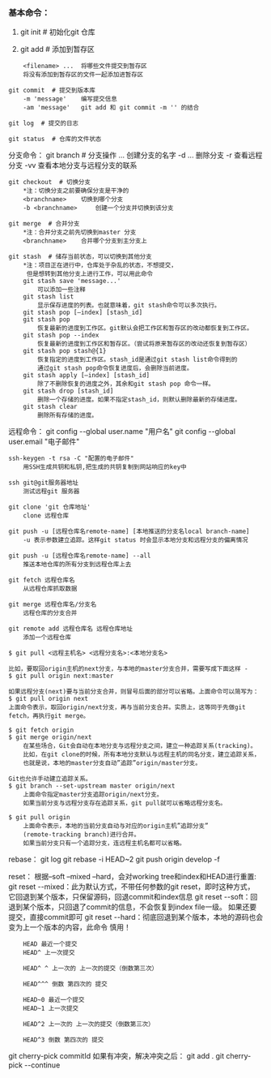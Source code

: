 ### 基本命令：

1. git init  # 初始化git 仓库

2. git add  # 添加到暂存区
```
    <filename> ... 	将哪些文件提交到暂存区
    将没有添加到暂存区的文件一起添加进暂存区
```
	git commit  # 提交到版本库
		-m 'message'	编写提交信息
		-am 'message'	git add 和 git commit -m '' 的结合

	git log  # 提交的日志

	git status  # 仓库的文件状态


分支命令：
	git branch  # 分支操作
		<branchname> ...	创建分支的名字
		-d <branchname> ...	删除分支
		-r 	查看远程分支
		-vv	查看本地分支与远程分支的联系

	git checkout  # 切换分支
		*注：切换分支之前要确保分支是干净的
		<branchname>	切换到哪个分支
		-b <branchname>		创建一个分支并切换到该分支

	git merge  # 合并分支
		*注：合并分支之前先切换到master 分支
		<branchname>	合并哪个分支到主分支上

	git stash  # 储存当前状态，可以切换到其他分支
		*注：项目正在进行中，仓库处于杂乱的状态，不想提交，
		 但是想转到其他分支上进行工作，可以用此命令
		git stash save 'message...'
			可以添加一些注释
		git stash list
			显示保存进度的列表。也就意味着，git stash命令可以多次执行。
		git stash pop [–index] [stash_id]
		git stash pop
			恢复最新的进度到工作区。git默认会把工作区和暂存区的改动都恢复到工作区。
		git stash pop --index
		 	恢复最新的进度到工作区和暂存区。（尝试将原来暂存区的改动还恢复到暂存区）
		git stash pop stash@{1}
			恢复指定的进度到工作区。stash_id是通过git stash list命令得到的
			通过git stash pop命令恢复进度后，会删除当前进度。
		git stash apply [–index] [stash_id]
			除了不删除恢复的进度之外，其余和git stash pop 命令一样。
		git stash drop [stash_id]
			删除一个存储的进度。如果不指定stash_id，则默认删除最新的存储进度。
		git stash clear
			删除所有存储的进度。


远程命令：
	git config --global user.name "用户名"
	git config --global user.email "电子邮件"

	ssh-keygen -t rsa -C "配置的电子邮件"
		用SSH生成共钥和私钥,把生成的共钥复制到网站响应的key中

	ssh git@git服务器地址
		测试远程git 服务器

	git clone 'git 仓库地址'
		clone 远程仓库

	git push -u [远程仓库名remote-name] [本地推送的分支名local branch-name]
		-u 表示参数建立追踪。这样git status 时会显示本地分支和远程分支的偏离情况

	git push -u [远程仓库名remote-name] --all
		推送本地仓库的所有分支到远程仓库上去

	git fetch 远程仓库名
		从远程仓库抓取数据

	git merge 远程仓库名/分支名
		远程仓库的分支合并

	git remote add 远程仓库名 远程仓库地址
		添加一个远程仓库

	$ git pull <远程主机名> <远程分支名>:<本地分支名>

	比如，要取回origin主机的next分支，与本地的master分支合并，需要写成下面这样 -
	$ git pull origin next:master

	如果远程分支(next)要与当前分支合并，则冒号后面的部分可以省略。上面命令可以简写为：
	$ git pull origin next
	上面命令表示，取回origin/next分支，再与当前分支合并。实质上，这等同于先做git fetch，再执行git merge。

	$ git fetch origin
	$ git merge origin/next
		在某些场合，Git会自动在本地分支与远程分支之间，建立一种追踪关系(tracking)。
		比如，在git clone的时候，所有本地分支默认与远程主机的同名分支，建立追踪关系，
		也就是说，本地的master分支自动”追踪”origin/master分支。

	Git也允许手动建立追踪关系。
	$ git branch --set-upstream master origin/next
		上面命令指定master分支追踪origin/next分支。
		如果当前分支与远程分支存在追踪关系，git pull就可以省略远程分支名。

	$ git pull origin
		上面命令表示，本地的当前分支自动与对应的origin主机”追踪分支”
		(remote-tracking branch)进行合并。
		如果当前分支只有一个追踪分支，连远程主机名都可以省略。


rebase：
	git log
	git rebase -i HEAD~2
	git push origin develop -f


reset：
	根据–soft –mixed –hard，会对working tree和index和HEAD进行重置:
	    git reset --mixed：此为默认方式，不带任何参数的git reset，即时这种方式，
	                       它回退到某个版本，只保留源码，回退commit和index信息
	    git reset --soft：回退到某个版本，只回退了commit的信息，不会恢复到index file一级。
	                       如果还要提交，直接commit即可
	    git reset  --hard：彻底回退到某个版本，本地的源码也会变为上一个版本的内容，此命令 慎用！


	    HEAD 最近一个提交
	    HEAD^ 上一次提交

	    HEAD^ ^ 上一次的 上一次的提交（倒数第三次）

	    HEAD^^^ 倒数 第四次的 提交

	    HEAD~0 最近一个提交
	    HEAD~1 上一次提交

	    HEAD^2 上一次的 上一次的提交（倒数第三次）

	    HEAD^3 倒数 第四次的 提交


git cherry-pick commitId
如果有冲突，解决冲突之后：
git add .
git cherry-pick --continue


